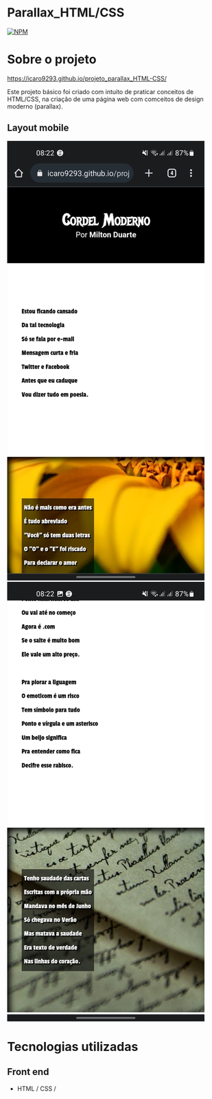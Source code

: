 # Parallax_HTML/CSS 
[![NPM](https://img.shields.io/npm/l/react)](https://github.com/icaro9293/projeto_parallax_HTML-CSS/blob/main/LICENSE) 

# Sobre o projeto

https://icaro9293.github.io/projeto_parallax_HTML-CSS/

Este projeto básico foi criado com intuito de praticar conceitos de HTML/CSS, na criação de uma página web com comceitos de design moderno (parallax).

## Layout mobile
![Mobile 1](https://github.com/icaro9293/projeto_parallax_HTML-CSS/blob/main/imagens/parralax-print1.jpeg?raw=true) ![Mobile 2](https://github.com/icaro9293/projeto_parallax_HTML-CSS/blob/main/imagens/parralax-print2.jpeg?raw=true)

# Tecnologias utilizadas
## Front end
- HTML / CSS /






